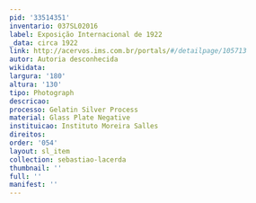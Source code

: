 ```yaml
---
pid: '33514351'
inventario: 037SL02016
label: Exposição Internacional de 1922
_data: circa 1922
link: http://acervos.ims.com.br/portals/#/detailpage/105713
autor: Autoria desconhecida
wikidata: 
largura: '180'
altura: '130'
tipo: Photograph
descricao: 
processo: Gelatin Silver Process
material: Glass Plate Negative
instituicao: Instituto Moreira Salles
direitos: 
order: '054'
layout: sl_item
collection: sebastiao-lacerda
thumbnail: ''
full: ''
manifest: ''
---
```

